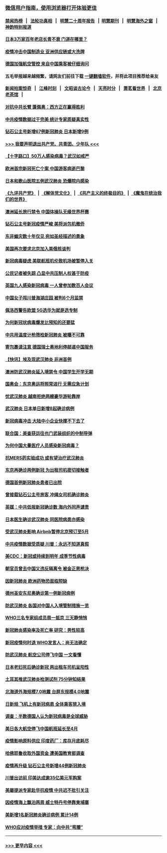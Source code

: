 ### [微信用户指南，使用浏览器打开体验更佳](https://github.com/gfw-breaker/banned-news1/blob/master/indexes/wechat-guide.md?t=0)
#### [禁闻热榜](热点新闻.md?t=0)  &nbsp;&nbsp;|&nbsp;&nbsp; [法轮功真相](https://github.com/gfw-breaker/truth/blob/master/README.md?t=0) &nbsp;&nbsp;|&nbsp;&nbsp; [明慧二十周年报告](https://github.com/gfw-breaker/mh-reports/blob/master/README.md?t=0) &nbsp;&nbsp;|&nbsp;&nbsp;[明慧期刊](https://github.com/gfw-breaker/mh-qikan) &nbsp;&nbsp;|&nbsp;&nbsp; [明慧海外之窗](https://github.com/gfw-breaker/mh-news/blob/master/README.md?t=0) &nbsp;&nbsp;|&nbsp;&nbsp; [神韵特别报道](https://github.com/gfw-breaker/mh-news/blob/master/shenyun.md?t=0)
#### [日本3万家百年老店长青不衰 门道在哪里？](../pages/nsc418/n11871670.md?t=02160602) 
#### [疫情冲击中国制造业 亚洲供应链或大洗牌](../pages/nsc418/n11871629.md?t=02160602) 
#### [德国加强航空管控 来自中国乘客被仔细询问](../pages/nsc418/n11871572.md?t=02160602) 
#### 五毛举报越来越频繁，请网友们前往下载 [一键翻墙软件](https://github.com/gfw-breaker/ssr-accounts)，并将此项目推荐给亲友
#### [新闻拍案惊奇](https://github.com/gfw-breaker/banned-news1/blob/master/pages/link4.md) &nbsp;&nbsp;|&nbsp;&nbsp; [江峰时刻](https://github.com/gfw-breaker/banned-news1/blob/master/pages/link4.md) &nbsp;&nbsp;|&nbsp;&nbsp; [文昭谈古论今](https://github.com/gfw-breaker/banned-news1/blob/master/pages/link4.md) &nbsp;&nbsp;|&nbsp;&nbsp; [天亮时分](https://github.com/gfw-breaker/banned-news1/blob/master/pages/link4.md) &nbsp;&nbsp;|&nbsp;&nbsp; [萧茗看世界](https://github.com/gfw-breaker/banned-news1/blob/master/pages/link4.md) &nbsp;&nbsp;|&nbsp;&nbsp; [北京老茶馆](https://github.com/gfw-breaker/banned-news1/blob/master/pages/link4.md) &nbsp;&nbsp;|&nbsp;&nbsp; 
#### [对抗中共长臂 蓬佩奥：西方正在赢得胜利](../pages/nsc418/n11871500.md?t=02160602) 
#### [中共疫情数据过于完美 统计专家质疑真实性](../pages/nsc418/n11870197.md?t=02160602) 
#### [钻石公主号新增67例新冠肺炎 日本新增9例](../pages/nsc418/n11871311.md?t=02160602) 
#### [>>> 我要声明退出共产党、共青团、少年队 <<<](https://github.com/begood0513/goodnews/blob/master/quit/letter.md) 
#### [【十字路口】50万人感染病毒？武汉如戒严](../pages/nsc418/n11870405.md?t=02160602) 
#### [欧洲首宗新冠死亡个案 中国游客病逝巴黎](../pages/nsc418/n11871247.md?t=02160602) 
#### [日本和歌山医院五例武汉肺炎 恐爆院内感染](../pages/nsc418/n11871128.md?t=02160602) 
#### [《九评共产党》](https://github.com/begood0513/9ping.md/blob/master/README.md) &nbsp;|&nbsp; [《解体党文化》](../../../../jtdwh.md/blob/master/README.md)  &nbsp;|&nbsp; [《共产主义的终极目的》](../../../../gczydzjmd.md/blob/master/README.md) &nbsp;|&nbsp; [《魔鬼在统治我们的世界》](../../../../mgztzwmdsj.md/blob/master/README.md) 
#### [澳洲延长旅行禁令 中国体操队无缘世界杯赛](../pages/nsc418/n11870446.md?t=02160602) 
#### [钻石公主号新冠疫情严峻 美将派包机撤侨](../pages/nsc418/n11870505.md?t=02160602) 
#### [东非蝗灾数十年仅见 宛如圣经描述的景象](../pages/nsc418/n11870398.md?t=02160602) 
#### [美国再次要求北京加入美俄核谈判](../pages/nsc418/n11870138.md?t=02160602) 
#### [新冠病毒疑虑 美联航班机伦敦机场被暂停入关](../pages/nsc418/n11870015.md?t=02160602) 
#### [公民记者被失踪 凸显中共压制人权甚于防疫](../pages/nsc418/n11870042.md?t=02160602) 
#### [英国九人感染新冠病毒 一人曾参加数百人会议](../pages/nsc418/n11869987.md?t=02160602) 
#### [中国女子闯川普海湖庄园 被判6个月监禁](../pages/nsc418/n11869919.md?t=02160602) 
#### [佩洛西警告欧盟 5G选华为就是选专制](../pages/nsc418/n11869898.md?t=02160602) 
#### [为何新冠状病毒爆发比预知的还要猛](../pages/nsc418/n11869828.md?t=02160602) 
#### [中共用温度计枪筛检新冠肺炎 被曝不可靠](../pages/nsc418/n11869707.md?t=02160602) 
#### [寄包裹请注意 德国瑞士奥地利停邮递中国服务](../pages/nsc418/n11869727.md?t=02160602) 
#### [【快讯】埃及现武汉肺炎 非洲首例](../pages/nsc418/n11869766.md?t=02160602) 
#### [澳洲防武汉肺炎延入境禁令 中国学生开学无期](../pages/nsc418/n11869546.md?t=02160602) 
#### [国奥会：东京奥运将照常进行 无需应急计划](../pages/nsc418/n11869422.md?t=02160602) 
#### [忧武汉肺炎 越南拒绝两艘豪华游轮靠岸](../pages/nsc418/n11867444.md?t=02160602) 
#### [武汉肺炎 日本单日新增8起确诊病例](../pages/nsc418/n11869272.md?t=02160602) 
#### [新冠病毒冲击 大陆中小企业快撑不下去了](../pages/nsc418/n11869259.md?t=02160602) 
#### [联合国：美查获运往也门武装组织的中制导弹](../pages/nsc418/n11868677.md?t=02160602) 
#### [为何中国大量医疗人员感染新冠病毒？](../pages/nsc418/n11869001.md?t=02160602) 
#### [抗MERS药实验成功 或有望治疗武汉肺炎](../pages/nsc418/n11868912.md?t=02160602) 
#### [东京再确诊两例新冠 为出租司机密切接触者](../pages/nsc418/n11868770.md?t=02160602) 
#### [德国首例新冠肺炎患者已出院](../pages/nsc418/n11868714.md?t=02160602) 
#### [曾接载钻石公主号旅客 冲绳女司机确诊肺炎](../pages/nsc418/n11868610.md?t=02160602) 
#### [英媒：中共低报新冠确诊数 海内外同声谴责](../pages/nsc418/n11867421.md?t=02160602) 
#### [日本医生确诊武汉肺炎 同医院病患亦感染](../pages/nsc418/n11867779.md?t=02160602) 
#### [受武汉肺炎影响 Airbnb暂停北京预订至5月](../pages/nsc418/n11867428.md?t=02160602) 
#### [中共疫情数据受质疑 川普：永远不知道真假](../pages/nsc418/n11867195.md?t=02160602) 
#### [美CDC：新冠或持续到明年 成季节性病毒](../pages/nsc418/n11867279.md?t=02160602) 
#### [朝官员曾去中国又违反隔离令 被金正恩枪决](../pages/nsc418/n11867087.md?t=02160602) 
#### [因新冠肺炎 欧洲药物恐面临短缺](../pages/nsc418/n11867036.md?t=02160602) 
#### [德州圣安东尼奥确诊第一例新冠病例](../pages/nsc418/n11867194.md?t=02160602) 
#### [防武汉肺炎 各国对中国人入境管制措施一览](../pages/nsc418/n11838726.md?t=02160602) 
#### [WHO三名专家组成员周一抵京 三天静悄悄](../pages/nsc418/n11866947.md?t=02160602) 
#### [新冠肺炎感染率及死亡率 研究：男性较高](../pages/nsc418/n11866956.md?t=02160602) 
#### [新冠疫情何时退 WHO发言人：尚无法确定](../pages/nsc418/n11866864.md?t=02160602) 
#### [防武汉肺炎 航空公司停飞中国 一文看懂](../pages/nsc418/n11866800.md?t=02160602) 
#### [日本老妇死后确诊新冠 两出租车司机呈阳性](../pages/nsc418/n11866755.md?t=02160602) 
#### [土耳其推武汉肺炎检测试剂 75分钟知结果](../pages/nsc418/n11866520.md?t=02160602) 
#### [北海道外海规模7.0地震 台屏东规模4.0地震](../pages/nsc418/n11866262.md?t=02160602) 
#### [日新规 飞机上有新冠病患 全体乘客禁入境](../pages/nsc418/n11866233.md?t=02160602) 
#### [调查：半数德国人认为新冠病毒是全球威胁](../pages/nsc418/n11866687.md?t=02160602) 
#### [美日各大航空停飞中国航班延长至4月](../pages/nsc418/n11865980.md?t=02160602) 
#### [疫情影响原料供应 印度药厂：库存月底耗尽](../pages/nsc418/n11865151.md?t=02160602) 
#### [哈佛耶鲁收取外国资金 遭美国教育部调查](../pages/nsc418/n11864950.md?t=02160602) 
#### [疫情再升级 钻石公主号新增44例新冠肺炎](../pages/nsc418/n11865033.md?t=02160602) 
#### [川普出访前 印美达成逾35亿美元军购案](../pages/nsc418/n11865444.md?t=02160602) 
#### [美屡提派专家赴华抗疫情 中共迟不批引关注](../pages/nsc418/n11864719.md?t=02160602) 
#### [因疫情海上飘泊两周 威士特丹号停靠柬埔寨](../pages/nsc418/n11865007.md?t=02160602) 
#### [美新增1名新冠肺炎确诊病例 累计14例](../pages/nsc418/n11864893.md?t=02160602) 
#### [WHO应对疫情举措 专家：向中共“弯腰”](../pages/nsc418/n11864727.md?t=02160602) 

----
#### [ >>> 更早内容 <<< ](../indexes/nsc418-earlier.md)

